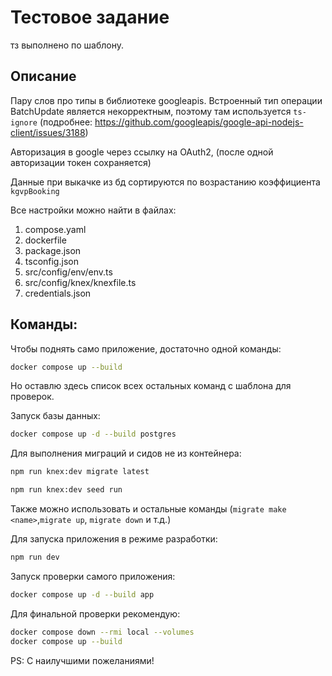 # Тестовое задание

тз выполнено по шаблону.

## Описание
Пару слов про типы в библиотеке googleapis. Встроенный тип операции BatchUpdate является некорректным, поэтому там используется `ts-ignore`
(подробнее: https://github.com/googleapis/google-api-nodejs-client/issues/3188)

Авторизация в google через ссылку на OAuth2, (после одной авторизации токен сохраняется)

Данные при выкачке из бд сортируются по возрастанию коэффициента `kgvpBooking`

Все настройки можно найти в файлах:

1. compose.yaml
2. dockerfile
3. package.json
4. tsconfig.json
5. src/config/env/env.ts
6. src/config/knex/knexfile.ts
7. credentials.json

## Команды:

Чтобы поднять само приложение, достаточно одной команды:
```bash
docker compose up --build
```

Но оставлю здесь список всех остальных команд с шаблона для проверок.

Запуск базы данных:
```bash
docker compose up -d --build postgres
```

Для выполнения миграций и сидов не из контейнера:
```bash
npm run knex:dev migrate latest
```

```bash
npm run knex:dev seed run
```
Также можно использовать и остальные команды (`migrate make <name>`,`migrate up`, `migrate down` и т.д.)

Для запуска приложения в режиме разработки:
```bash
npm run dev
```

Запуск проверки самого приложения:
```bash
docker compose up -d --build app
```

Для финальной проверки рекомендую:
```bash
docker compose down --rmi local --volumes
docker compose up --build
```

PS: С наилучшими пожеланиями!
